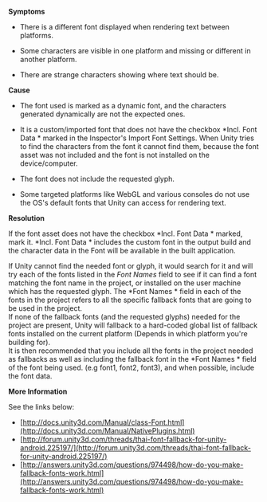 
        

**Symptoms** 

*   There is a different font displayed when rendering text between platforms. 
*   Some characters are visible in one platform and missing or different in another platform.  

*   There are strange characters showing where text should be.

**Cause** 

*   The font used is marked as a dynamic font, and the characters generated dynamically are not the expected ones.  

*   It is a custom/imported font that does not have the checkbox  *Incl. Font Data * marked in the Inspector's Import Font Settings. When Unity tries to find the characters from the font it cannot find them, because the font asset was not included and the font is not installed on the device/computer.  

*   The font does not include the requested glyph.
*   Some targeted platforms like WebGL and various consoles do not use the OS's default fonts that Unity can access for rendering text. 

**Resolution** 

If the font asset does not have the checkbox *Incl. Font Data * marked, mark it. *Incl. Font Data * includes the custom font in the output build and the character data in the Font will be available in the built application. 

If Unity cannot find the needed font or glyph, it would search for it and will try each of the fonts listed in the *Font Names* field to see if it can find a font matching the font name in the project, or installed on the user machine which has the requested glyph. The *Font Names * field in each of the fonts in the project refers to all the specific fallback fonts that are going to be used in the project.  
If none of the fallback fonts (and the requested glyphs) needed for the project are present, Unity will fallback to a hard-coded global list of fallback fonts installed on the current platform (Depends in which platform you're building for).  
It is then recommended that you include all the fonts in the project needed as fallbacks as well as including the fallback font in the *Font Names * field of the font being used. (e.g font1, font2, font3), and when possible, include the font data.  

**More Information** 

See the links below:

*   [http://docs.unity3d.com/Manual/class-Font.html](http://docs.unity3d.com/Manual/NativePlugins.html)
*   [http://forum.unity3d.com/threads/thai-font-fallback-for-unity-android.225197/](http://forum.unity3d.com/threads/thai-font-fallback-for-unity-android.225197/)
*   [http://answers.unity3d.com/questions/974498/how-do-you-make-fallback-fonts-work.html](http://answers.unity3d.com/questions/974498/how-do-you-make-fallback-fonts-work.html)

      